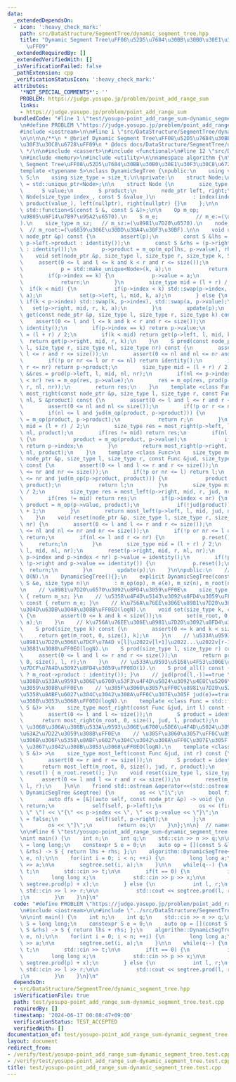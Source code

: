 ```yaml
---
data:
  _extendedDependsOn:
  - icon: ':heavy_check_mark:'
    path: src/DataStructure/SegmentTree/dynamic_segment_tree.hpp
    title: "Dynamic Segment Tree\uFF08\u52D5\u7684\u30BB\u30B0\u30E1\u30F3\u30C8\u6728\
      \uFF09"
  _extendedRequiredBy: []
  _extendedVerifiedWith: []
  _isVerificationFailed: false
  _pathExtension: cpp
  _verificationStatusIcon: ':heavy_check_mark:'
  attributes:
    '*NOT_SPECIAL_COMMENTS*': ''
    PROBLEM: https://judge.yosupo.jp/problem/point_add_range_sum
    links:
    - https://judge.yosupo.jp/problem/point_add_range_sum
  bundledCode: "#line 1 \"test/yosupo-point_add_range_sum-dynamic_segment_tree.test.cpp\"\
    \n#define PROBLEM \"https://judge.yosupo.jp/problem/point_add_range_sum\"\n\n\
    #include <iostream>\n\n#line 1 \"src/DataStructure/SegmentTree/dynamic_segment_tree.hpp\"\
    \n\n\n\n/**\n * @brief Dynamic Segment Tree\uFF08\u52D5\u7684\u30BB\u30B0\u30E1\
    \u30F3\u30C8\u6728\uFF09\n * @docs docs/DataStructure/SegmentTree/dynamic_segment_tree.md\n\
    \ */\n\n#include <cassert>\n#include <functional>\n#line 12 \"src/DataStructure/SegmentTree/dynamic_segment_tree.hpp\"\
    \n#include <memory>\n#include <utility>\n\nnamespace algorithm {\n\n// Dynamic\
    \ Segment Tree\uFF08\u52D5\u7684\u30BB\u30B0\u30E1\u30F3\u30C8\u6728\uFF09.\n\
    template <typename S>\nclass DynamicSegTree {\npublic:\n    using value_type =\
    \ S;\n    using size_type = size_t;\n\nprivate:\n    struct Node;\n    using node_ptr\
    \ = std::unique_ptr<Node>;\n\n    struct Node {\n        size_type index;\n  \
    \      S value;\n        S product;\n        node_ptr left, right;\n        explicit\
    \ Node(size_type index_, const S &value_)\n            : index(index_), value(value_),\
    \ product(value_), left(nullptr), right(nullptr) {}\n    };\n\n    using Op =\
    \ std::function<S(const S &, const S &)>;\n\n    Op m_op;          // S m_op(S,S):=(\u4E8C\
    \u9805\u6F14\u7B97\u95A2\u6570).\n    S m_e;            // m_e:=(\u5358\u4F4D\u5143\
    ).\n    size_type m_sz;   // m_sz:=(\u8981\u7D20\u6570).\n    node_ptr m_root;\
    \  // m_root:=(\u6839\u306E\u30DD\u30A4\u30F3\u30BF).\n\n    void update(const\
    \ node_ptr &p) const {\n        assert(p);\n        const S &lhs = (p->left ?\
    \ p->left->product : identity());\n        const S &rhs = (p->right ? p->right->product\
    \ : identity());\n        p->product = m_op(m_op(lhs, p->value), rhs);\n    }\n\
    \    void set(node_ptr &p, size_type l, size_type r, size_type k, S a) {\n   \
    \     assert(0 <= l and l <= k and k < r and r <= size());\n        if(!p) {\n\
    \            p = std::make_unique<Node>(k, a);\n            return;\n        }\n\
    \        if(p->index == k) {\n            p->value = a;\n            update(p);\n\
    \            return;\n        }\n        size_type mid = (l + r) / 2;\n      \
    \  if(k < mid) {\n            if(p->index < k) std::swap(p->index, k), std::swap(p->value,\
    \ a);\n            set(p->left, l, mid, k, a);\n        } else {\n           \
    \ if(k < p->index) std::swap(k, p->index), std::swap(a, p->value);\n         \
    \   set(p->right, mid, r, k, a);\n        }\n        update(p);\n    }\n    S\
    \ get(const node_ptr &p, size_type l, size_type r, size_type k) const {\n    \
    \    assert(0 <= l and l <= k and k < r and r <= size());\n        if(!p) return\
    \ identity();\n        if(p->index == k) return p->value;\n        size_type mid\
    \ = (l + r) / 2;\n        if(k < mid) return get(p->left, l, mid, k);\n      \
    \  return get(p->right, mid, r, k);\n    }\n    S prod(const node_ptr &p, size_type\
    \ l, size_type r, size_type nl, size_type nr) const {\n        assert(0 <= l and\
    \ l <= r and r <= size());\n        assert(0 <= nl and nl <= nr and nr <= size());\n\
    \        if(!p or nr <= l or r <= nl) return identity();\n        if(nl <= l and\
    \ r <= nr) return p->product;\n        size_type mid = (l + r) / 2;\n        S\
    \ &&res = prod(p->left, l, mid, nl, nr);\n        if(nl <= p->index and p->index\
    \ < nr) res = m_op(res, p->value);\n        res = m_op(res, prod(p->right, mid,\
    \ r, nl, nr));\n        return res;\n    }\n    template <class Func>\n    size_type\
    \ most_right(const node_ptr &p, size_type l, size_type r, const Func &jud, size_type\
    \ nl, S &product) const {\n        assert(0 <= l and l <= r and r <= size());\n\
    \        assert(0 <= nl and nl <= size());\n        if(!p or r <= nl) return r;\n\
    \        if(nl <= l and jud(m_op(product, p->product))) {\n            product\
    \ = m_op(product, p->product);\n            return r;\n        }\n        size_type\
    \ mid = (l + r) / 2;\n        size_type res = most_right(p->left, l, mid, jud,\
    \ nl, product);\n        if(res != mid) return res;\n        if(nl <= p->index)\
    \ {\n            product = m_op(product, p->value);\n            if(!jud(product))\
    \ return p->index;\n        }\n        return most_right(p->right, mid, r, jud,\
    \ nl, product);\n    }\n    template <class Func>\n    size_type most_left(const\
    \ node_ptr &p, size_type l, size_type r, const Func &jud, size_type nr, S &product)\
    \ const {\n        assert(0 <= l and l <= r and r <= size());\n        assert(0\
    \ <= nr and nr <= size());\n        if(!p or nr <= l) return l;\n        if(r\
    \ <= nr and jud(m_op(p->product, product))) {\n            product = m_op(p->product,\
    \ product);\n            return l;\n        }\n        size_type mid = (l + r)\
    \ / 2;\n        size_type res = most_left(p->right, mid, r, jud, nr, product);\n\
    \        if(res != mid) return res;\n        if(p->index < nr) {\n           \
    \ product = m_op(p->value, product);\n            if(!jud(product)) return p->index\
    \ + 1;\n        }\n        return most_left(p->left, l, mid, jud, nr, product);\n\
    \    }\n    void reset(node_ptr &p, size_type l, size_type r, size_type nl, size_type\
    \ nr) {\n        assert(0 <= l and l <= r and r <= size());\n        assert(0\
    \ <= nl and nl <= nr and nr <= size());\n        if(!p or nr <= l or r <= nl)\
    \ return;\n        if(nl <= l and r <= nr) {\n            p.reset();\n       \
    \     return;\n        }\n        size_type mid = (l + r) / 2;\n        reset(p->left,\
    \ l, mid, nl, nr);\n        reset(p->right, mid, r, nl, nr);\n        if(nl <=\
    \ p->index and p->index < nr) p->value = identity();\n        if(!p->left and\
    \ !p->right and p->value == identity()) {\n            p.reset();\n          \
    \  return;\n        }\n        update(p);\n    }\n\npublic:\n    // constructor.\
    \ O(N).\n    DynamicSegTree(){};\n    explicit DynamicSegTree(const Op &op, const\
    \ S &e, size_type n)\n        : m_op(op), m_e(e), m_sz(n), m_root(nullptr) {}\n\
    \n    // \u8981\u7D20\u6570\u3092\u8FD4\u3059\uFF0E\n    size_type size() const\
    \ { return m_sz; }\n    // \u5358\u4F4D\u5143\u3092\u8FD4\u3059\uFF0E\n    S identity()\
    \ const { return m_e; }\n    // k\u756A\u76EE\u306E\u8981\u7D20\u3092a\u306B\u7F6E\
    \u304D\u63DB\u3048\u308B\uFF0EO(logN).\n    void set(size_type k, const S &a)\
    \ {\n        assert(0 <= k and k < size());\n        set(m_root, 0, size(), k,\
    \ a);\n    }\n    // k\u756A\u76EE\u306E\u8981\u7D20\u3092\u8FD4\u3059\uFF0EO(logN).\n\
    \    S prod(size_type k) const {\n        assert(0 <= k and k < size());\n   \
    \     return get(m_root, 0, size(), k);\n    }\n    // \u533A\u9593[l,r)\u306E\
    \u8981\u7D20\u306E\u7DCF\u7A4D v[l]\u2022v[l+1]\u2022...\u2022v[r-1] \u3092\u6C42\
    \u3081\u308B\uFF0EO(logN).\n    S prod(size_type l, size_type r) const {\n   \
    \     assert(0 <= l and l <= r and r <= size());\n        return prod(m_root,\
    \ 0, size(), l, r);\n    }\n    // \u533A\u9593\u5168\u4F53\u306E\u8981\u7D20\u306E\
    \u7DCF\u7A4D\u3092\u8FD4\u3059\uFF0EO(1).\n    S prod_all() const { return (m_root\
    \ ? m_root->product : identity()); }\n    // jud(prod(l,-))==true \u3068\u306A\
    \u308B\u533A\u9593\u306E\u6700\u53F3\u4F4D\u5024\u3092\u4E8C\u5206\u63A2\u7D22\
    \u3059\u308B\uFF0E\n    // \u305F\u3060\u3057\uFF0C\u8981\u7D20\u5217\u306B\u306F\
    \u5358\u8ABF\u6027\u304C\u3042\u308A\uFF0C\u307E\u305F jud(e)==true \u3067\u3042\
    \u308B\u3053\u3068\uFF0EO(logN).\n    template <class Func = std::function<bool(const\
    \ S &)> >\n    size_type most_right(const Func &jud, int l) const {\n        assert(jud(identity()));\n\
    \        assert(0 <= l and l <= size());\n        S product = identity();\n  \
    \      return most_right(m_root, 0, size(), jud, l, product);\n    }\n    // jud(prod(-,r))==true\
    \ \u3068\u306A\u308B\u533A\u9593\u306E\u6700\u5DE6\u4F4D\u5024\u3092\u4E8C\u5206\
    \u63A2\u7D22\u3059\u308B\uFF0E\n    // \u305F\u3060\u3057\uFF0C\u8981\u7D20\u5217\
    \u306B\u306F\u5358\u8ABF\u6027\u304C\u3042\u308A\uFF0C\u307E\u305F jud(e)==true\
    \ \u3067\u3042\u308B\u3053\u3068\uFF0EO(logN).\n    template <class Func = std::function<bool(const\
    \ S &)> >\n    size_type most_left(const Func &jud, int r) const {\n        assert(jud(identity()));\n\
    \        assert(0 <= r and r <= size());\n        S product = identity();\n  \
    \      return most_left(m_root, 0, size(), jud, r, product);\n    }\n    void\
    \ reset() { m_root.reset(); }\n    void reset(size_type l, size_type r) {\n  \
    \      assert(0 <= l and l <= r and r <= size());\n        reset(m_root, 0, size(),\
    \ l, r);\n    }\n\n    friend std::ostream &operator<<(std::ostream &os, const\
    \ DynamicSegTree &segtree) {\n        os << \"[\";\n        bool first = true;\n\
    \        auto dfs = [&](auto self, const node_ptr &p) -> void {\n            if(!p)\
    \ return;\n            self(self, p->left);\n            os << (first ? \"\" :\
    \ \" \") << \"{\" << p->index << \", \" << p->value << \"}\";\n            first\
    \ = false;\n            self(self, p->right);\n        };\n        dfs(dfs, segtree.m_root);\n\
    \        os << \"]\";\n        return os;\n    }\n};\n\n}  // namespace algorithm\n\
    \n\n#line 6 \"test/yosupo-point_add_range_sum-dynamic_segment_tree.test.cpp\"\n\
    \nint main() {\n    int n;\n    int q;\n    std::cin >> n >> q;\n\n    using S\
    \ = long long;\n    constexpr S e = 0;\n    auto op = [](const S &lhs, const S\
    \ &rhs) -> S { return lhs + rhs; };\n    algorithm::DynamicSegTree<S> segtree(op,\
    \ e, n);\n\n    for(int i = 0; i < n; ++i) {\n        long long a;\n        std::cin\
    \ >> a;\n\n        segtree.set(i, a);\n    }\n\n    while(q--) {\n        int\
    \ t;\n        std::cin >> t;\n\n        if(t == 0) {\n            int p;\n   \
    \         long long x;\n            std::cin >> p >> x;\n\n            segtree.set(p,\
    \ segtree.prod(p) + x);\n        } else {\n            int l, r;\n           \
    \ std::cin >> l >> r;\n\n            std::cout << segtree.prod(l, r) << \"\\n\"\
    ;\n        }\n    }\n}\n"
  code: "#define PROBLEM \"https://judge.yosupo.jp/problem/point_add_range_sum\"\n\
    \n#include <iostream>\n\n#include \"../src/DataStructure/SegmentTree/dynamic_segment_tree.hpp\"\
    \n\nint main() {\n    int n;\n    int q;\n    std::cin >> n >> q;\n\n    using\
    \ S = long long;\n    constexpr S e = 0;\n    auto op = [](const S &lhs, const\
    \ S &rhs) -> S { return lhs + rhs; };\n    algorithm::DynamicSegTree<S> segtree(op,\
    \ e, n);\n\n    for(int i = 0; i < n; ++i) {\n        long long a;\n        std::cin\
    \ >> a;\n\n        segtree.set(i, a);\n    }\n\n    while(q--) {\n        int\
    \ t;\n        std::cin >> t;\n\n        if(t == 0) {\n            int p;\n   \
    \         long long x;\n            std::cin >> p >> x;\n\n            segtree.set(p,\
    \ segtree.prod(p) + x);\n        } else {\n            int l, r;\n           \
    \ std::cin >> l >> r;\n\n            std::cout << segtree.prod(l, r) << \"\\n\"\
    ;\n        }\n    }\n}\n"
  dependsOn:
  - src/DataStructure/SegmentTree/dynamic_segment_tree.hpp
  isVerificationFile: true
  path: test/yosupo-point_add_range_sum-dynamic_segment_tree.test.cpp
  requiredBy: []
  timestamp: '2024-06-17 00:08:47+09:00'
  verificationStatus: TEST_ACCEPTED
  verifiedWith: []
documentation_of: test/yosupo-point_add_range_sum-dynamic_segment_tree.test.cpp
layout: document
redirect_from:
- /verify/test/yosupo-point_add_range_sum-dynamic_segment_tree.test.cpp
- /verify/test/yosupo-point_add_range_sum-dynamic_segment_tree.test.cpp.html
title: test/yosupo-point_add_range_sum-dynamic_segment_tree.test.cpp
---
```

